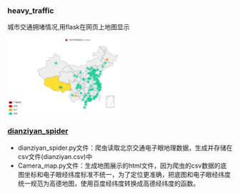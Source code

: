 ### heavy_traffic
城市交通拥堵情况,用flask在网页上地图显示

<img src="./pic/heavytraffic_map.png" width="50%" height=“50%” align="center">
  
### [dianziyan_spider](./dianziyan_spider)
- dianziyan_spider.py文件：爬虫读取北京交通电子眼地理数据，生成并存储在csv文件(dianziyan.csv)中  
- Camera_map.py文件：生成地图展示的html文件，因为爬虫的csv数据的底图坐标和电子眼经纬度标准不统一，为了定位更准确，把底图和电子眼经纬度统一规范为高德地图，使用百度经纬度转换成高德经纬度的函数。
